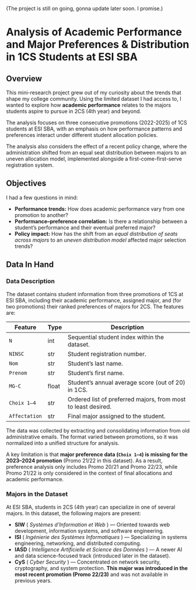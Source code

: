 (The project is still on going, gonna update later soon. I promise.)

# Analysis of Academic Performance and Major Preferences & Distribution in 1CS Students at ESI SBA

## Overview

This mini-research project grew out of my curiosity about the trends that shape my college community. Using the limited dataset I had access to, I wanted to explore how **academic performance** relates to the majors students aspire to pursue in 2CS (4th year) and beyond.

The analysis focuses on three consecutive promotions (2022-2025) of 1CS students at ESI SBA, with an emphasis on how performance patterns and preferences interact under different student allocation policies.

The analysis also considers the effect of a recent policy change, where the administration shifted from an equal seat distribution between majors to an uneven allocation model, implemented alongside a first-come-first-serve registration system.

## Objectives

I had a few questions in mind:

- **Performance trends:** How does academic performance vary from one promotion to another?
- **Performance–preference correlation:** Is there a relationship between a student’s performance and their eventual preferred major?
- **Policy impact:** How has the shift from an *equal distribution of seats across majors* to an *uneven distribution model* affected major selection trends?


## Data In Hand

### Data Description

The dataset contains student information from three promotions of 1CS at ESI SBA, including their academic performance, assigned major, and (for two promotions) their ranked preferences of majors for 2CS. The features are:

| Feature         | Type  | Description                                                   |
| --------------- | ----- | ------------------------------------------------------------- |
| `N`           | int   | Sequential student index within the dataset.                  |
| `NINSC`       | str   | Student registration number.                                  |
| `Nom`         | str   | Student’s last name.                                         |
| `Prenom`      | str   | Student’s first name.                                        |
| `MG-C`        | float | Student’s annual average score (out of 20) in 1CS.           |
| `Choix 1–4`  | str   | Ordered list of preferred majors, from most to least desired. |
| `Affectation` | str   | Final major assigned to the student.                          |

The data was collected by extracting and consolidating information from old administrative emails. The format varied between promotions, so it was normalized into a unified structure for analysis.

A key limitation is that **major preference data (`Choix 1–4`) is missing for the 2023–2024 promotion** (Promo 21/22 in this dataset). As a result, preference analysis only includes Promo 20/21 and Promo 22/23, while Promo 21/22 is only considered in the context of final allocations and academic performance.

### Majors in the Dataset

At ESI SBA, students in 2CS (4th year) can specialize in one of several majors. In this dataset, the following majors are present:

* **SIW** ( *Systèmes d’Information et Web* ) — Oriented towards web development, information systems, and software engineering.
* **ISI** ( *Ingénierie des Systèmes Informatiques* ) — Specializing in systems engineering, networking, and distributed computing.
* **IASD** ( *Intelligence Artificielle et Science des Données* ) — A newer AI and data science-focused track (introduced later in the dataset).
* **CyS** ( *Cyber Security* ) — Concentrated on network security, cryptography, and system protection. **This major was introduced in the most recent promotion (Promo 22/23)** and was not available in previous years.
